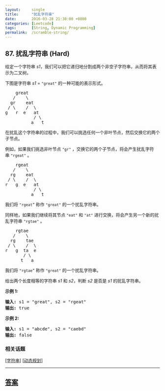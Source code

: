 ```yaml
---
layout:     single
title:      "扰乱字符串"
date:       2016-03-28 21:30:00 +0800
categories: [Leetcode]
tags:       [String, Dynamic Programming]
permalink:  /scramble-string/
---
```


## 87. 扰乱字符串 (Hard)

<p>给定一个字符串&nbsp;<em>s1</em>，我们可以把它递归地分割成两个非空子字符串，从而将其表示为二叉树。</p>

<p>下图是字符串&nbsp;<em>s1</em>&nbsp;=&nbsp;<code>&quot;great&quot;</code>&nbsp;的一种可能的表示形式。</p>

<pre>    great
   /    \
  gr    eat
 / \    /  \
g   r  e   at
           / \
          a   t
</pre>

<p>在扰乱这个字符串的过程中，我们可以挑选任何一个非叶节点，然后交换它的两个子节点。</p>

<p>例如，如果我们挑选非叶节点&nbsp;<code>&quot;gr&quot;</code>&nbsp;，交换它的两个子节点，将会产生扰乱字符串&nbsp;<code>&quot;rgeat&quot;</code>&nbsp;。</p>

<pre>    rgeat
   /    \
  rg    eat
 / \    /  \
r   g  e   at
           / \
          a   t
</pre>

<p>我们将&nbsp;<code>&quot;rgeat&rdquo;</code>&nbsp;称作&nbsp;<code>&quot;great&quot;</code>&nbsp;的一个扰乱字符串。</p>

<p>同样地，如果我们继续将其节点&nbsp;<code>&quot;eat&quot;</code>&nbsp;和&nbsp;<code>&quot;at&quot;</code>&nbsp;进行交换，将会产生另一个新的扰乱字符串&nbsp;<code>&quot;rgtae&quot;</code>&nbsp;。</p>

<pre>    rgtae
   /    \
  rg    tae
 / \    /  \
r   g  ta  e
       / \
      t   a
</pre>

<p>我们将&nbsp;<code>&quot;rgtae&rdquo;</code>&nbsp;称作&nbsp;<code>&quot;great&quot;</code>&nbsp;的一个扰乱字符串。</p>

<p>给出两个长度相等的字符串 <em>s1 </em>和&nbsp;<em>s2</em>，判断&nbsp;<em>s2&nbsp;</em>是否是&nbsp;<em>s1&nbsp;</em>的扰乱字符串。</p>

<p><strong>示例&nbsp;1:</strong></p>

<pre><strong>输入:</strong> s1 = &quot;great&quot;, s2 = &quot;rgeat&quot;
<strong>输出:</strong> true
</pre>

<p><strong>示例&nbsp;2:</strong></p>

<pre><strong>输入:</strong> s1 = &quot;abcde&quot;, s2 = &quot;caebd&quot;
<strong>输出:</strong> false</pre>

### 相关话题
  [[字符串](https://github.com/openset/leetcode/tree/master/tag/string/README.md)]
  [[动态规划](https://github.com/openset/leetcode/tree/master/tag/dynamic-programming/README.md)]

---

## [答案](https://github.com/openset/leetcode/tree/master/problems/scramble-string)
